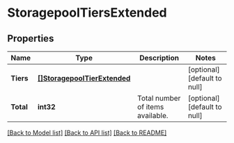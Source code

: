 # StoragepoolTiersExtended

## Properties
Name | Type | Description | Notes
------------ | ------------- | ------------- | -------------
**Tiers** | [**[]StoragepoolTierExtended**](StoragepoolTierExtended.md) |  | [optional] [default to null]
**Total** | **int32** | Total number of items available. | [optional] [default to null]

[[Back to Model list]](../README.md#documentation-for-models) [[Back to API list]](../README.md#documentation-for-api-endpoints) [[Back to README]](../README.md)


